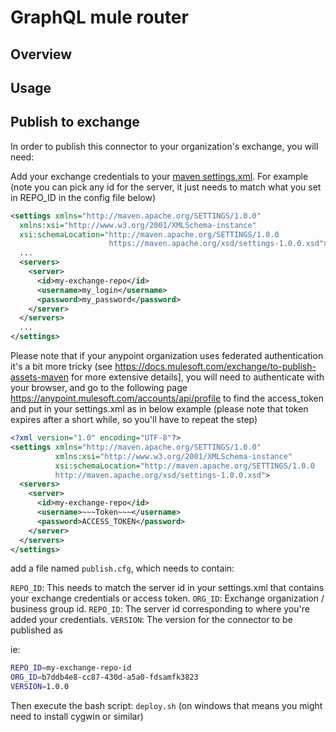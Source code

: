 # GraphQL mule router

## Overview

## Usage

## Publish to exchange

In order to publish this connector to your organization's exchange, you will need:

Add your exchange credentials to your [maven settings.xml](https://maven.apache.org/settings.html). For example (note you can pick any id for the server, it just needs to match what you set in REPO_ID in the config file below)

```xml
<settings xmlns="http://maven.apache.org/SETTINGS/1.0.0"
  xmlns:xsi="http://www.w3.org/2001/XMLSchema-instance"
  xsi:schemaLocation="http://maven.apache.org/SETTINGS/1.0.0
                      https://maven.apache.org/xsd/settings-1.0.0.xsd">
  ...
  <servers>
    <server>
      <id>my-exchange-repo</id>
      <username>my_login</username>
      <password>my_password</password>
    </server>
  </servers>
  ...
</settings>
```

Please note that if your anypoint organization uses federated authentication it's a bit more tricky (see https://docs.mulesoft.com/exchange/to-publish-assets-maven for more extensive details], you will need to authenticate with your browser, and go to the following page https://anypoint.mulesoft.com/accounts/api/profile to find the access_token and put in your settings.xml as in below example (please note that token expires after a short while, so you'll have to repeat the step)

```xml
<?xml version="1.0" encoding="UTF-8"?>
<settings xmlns="http://maven.apache.org/SETTINGS/1.0.0"
          xmlns:xsi="http://www.w3.org/2001/XMLSchema-instance"
          xsi:schemaLocation="http://maven.apache.org/SETTINGS/1.0.0
          http://maven.apache.org/xsd/settings-1.0.0.xsd">
  <servers>
    <server>
      <id>my-exchange-repo</id>
      <username>~~~Token~~~</username>
      <password>ACCESS_TOKEN</password>
    </server>
  </servers>
</settings>
```
 
add a file named `publish.cfg`, which needs to contain:

`REPO_ID`: This needs to match the server id in your settings.xml that contains your exchange credentials or access token.
`ORG_ID`: Exchange organization / business group id.
`REPO_ID`: The server id corresponding to where you're added your credentials.
`VERSION`: The version for the connector to be published as

ie:

```bash
REPO_ID=my-exchange-repo-id
ORG_ID=b7ddb4e8-cc87-430d-a5a0-fdsamfk3823
VERSION=1.0.0
```

Then execute the bash script: `deploy.sh` (on windows that means you might need to install cygwin or similar)
